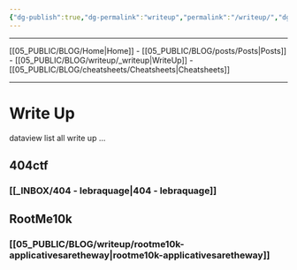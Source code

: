 ```yaml
---
{"dg-publish":true,"dg-permalink":"writeup","permalink":"/writeup/","dgPassFrontmatter":true}
---
```


---
[[05_PUBLIC/BLOG/Home\|Home]] - [[05_PUBLIC/BLOG/posts/Posts\|Posts]] - [[05_PUBLIC/BLOG/writeup/_writeup\|WriteUp]] - [[05_PUBLIC/BLOG/cheatsheets/Cheatsheets\|Cheatsheets]] 

---

# Write Up

dataview list all write up ...

## 404ctf
### [[_INBOX/404 - lebraquage\|404 - lebraquage]]


## RootMe10k
### [[05_PUBLIC/BLOG/writeup/rootme10k-applicativesaretheway\|rootme10k-applicativesaretheway]]

